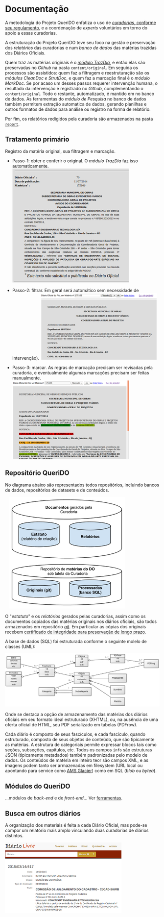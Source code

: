 # Documentação

A metodologia do Projeto QueriDO enfatiza o uso de [*curadorias*, conforme seu regulamento](curadorias), e a coordenação de *experts* voluntários em torno do apoio a essas curadorias.

A estruturação do Projeto QueriDO teve seu foco na gestão e preservação dos *relatórios* das curadorias 
e num *banco de dados* das matérias trazidas dos Diários Oficiais.

Quem traz as matérias originais é o [*módulo TrazDia*](trazdia-uso), e então elas são preservadas no *Github* na pasta `content/original`. Em seguida os processos são assistidos:  quem faz a filtragem e reestruturação são os *módulos CleanDoc e StrutDoc*, e quem faz a marcação final é o *módulo MarkDoc*. Se por acaso um desses passos requerer intervenção humana, o resultado da intervenção é registrado no *Github*, complementando o `content/original`. Todo o restante, automatizado, é mantido em no banco de dados. As ferramentas do *módulo de Pesquisa* no banco de dados também permitem extração automatica de dados, gerando planilhas e outros formatos de dados para análise ou registro na forma de relatório.

Por fim, os relatórios redigidos pela curadoria são armazenados na pasta [`report`](https://github.com/okfn-brasil/queriDO/tree/master/docs/reports).


## Tratamento primário

Registro da matéria original, sua filtragem e marcação.

* Passo-1: obter e conferir o original. O *módulo TrazDia* faz isso automaticamente.  ![](assets/tela3-original-380px.png)

* Passo-2: filtrar. Em geral será automático sem necessidade de intervenção). ![](assets/tela2-filtrado-380px.png)

* Passo-3: marcar. As regras de marcação precisam ser revisadas pela curadoria, e eventualmente algumas marcações precisam ser feitas manualmente.<br/> ![](assets/tela1v0.1-380px.png)


## Repositório QueriDO

No diagrama abaixo são representados todos repositórios, incluindo bancos de dados, repositórios de datasets e de conteúdos.
 
&nbsp;&nbsp;&nbsp;[![](assets/repositorios01-380px.png)](https://raw.githubusercontent.com/okfn-brasil/queriDO/master/docs/assets/repositorios01.png)

O "*estatuto*" e os *relatórios* gerados pelas curadorias, assim como os documentos copiados das matérias originais nos diários oficiais, 
são todos armazenados em repositório [*git*](https://en.wikipedia.org/wiki/Git). Em particular as cópias dos originais recebem 
[certificado de integridade para preservação de longo prazo](https://github.com/okfn-brasil/discussOKBr-assets/wiki/Checksums).

A base de dados (SQL) foi estruturada conforme o seguinte molelo de classes (UML): 

[![](assets/entidades1.png)](https://raw.githubusercontent.com/okfn-brasil/queriDO/master/docs/assets/entidades1.png)

Onde se destaca a opção de armazenamento das matérias dos diários oficiais em seu formato ideal estruturado (XHTML), ou, 
na ausência de uma oferta oficial de HTML, seu PDF serializado em tabelas (PDFrow). 

Cada diário é composto de seus fascículos, e cada fascículo, quando estruturado, composto de seus objetos de conteúdo, 
que são tipicamente as matérias. A estrutura de categoriais permite expressar blocos tais como seções, subseções, capítulos, etc.
Todos os campos `info` são estruturas JSON (tipicamente metadados) também padronizadas pelo modelo de dados. 
Os conteúdos de matéria em inteiro teor são campos XML, e as imagens podem tanto ser armazenadas em filesystem (URL local ou apontando para service como [AMS Glacier](https://aws.amazon.com/pt/glacier/)) como em SQL (*blob* ou *bytea*).

## Módulos do QueriDO

...módulos de *back-end* e de *front-end*... Ver [ferramentas](ferramentas).


## Busca em outros diários

A organização dos materiais é feita a cada Diário Oficial, mas pode-se compor um relatório mais amplo vinculando duas curadorias de diários distintos.

![](assets/telaDiarioLivre01-380px.png)

